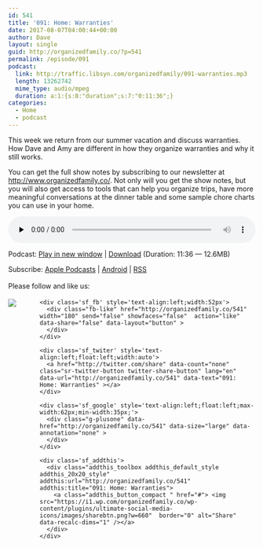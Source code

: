 ```yaml
---
id: 541
title: '091: Home: Warranties'
date: 2017-08-07T04:00:44+00:00
author: Dave
layout: single
guid: http://organizedfamily.co/?p=541
permalink: /episode/091
podcast:
  link: http://traffic.libsyn.com/organizedfamily/091-warranties.mp3
  length: 13262742
  mime_type: audio/mpeg
  duration: a:1:{s:8:"duration";s:7:"0:11:36";}
categories:
  - Home
  - podcast
---
```

This week we return from our summer vacation and discuss warranties. How Dave and Amy are different in how they organize warranties and why it still works.

You can get the full show notes by subscribing to our newsletter at <http://www.organizedfamily.co/>. Not only will you get the show notes, but you will also get access to tools that can help you organize trips, have more meaningful conversations at the dinner table and some sample chore charts you can use in your home.

<div class="powerpress_player" id="powerpress_player_5412">
  <audio class="wp-audio-shortcode" id="audio-541-92" preload="none" style="width: 100%;" controls="controls"><source type="audio/mpeg" src="http://traffic.libsyn.com/organizedfamily/091-warranties.mp3?_=92" /><a href="http://traffic.libsyn.com/organizedfamily/091-warranties.mp3">http://traffic.libsyn.com/organizedfamily/091-warranties.mp3</a></audio>
</div>

<p class="powerpress_links powerpress_links_mp3">
  Podcast: <a href="http://traffic.libsyn.com/organizedfamily/091-warranties.mp3" class="powerpress_link_pinw" target="_blank" title="Play in new window" onclick="return powerpress_pinw('http://organizedfamily.co/?powerpress_pinw=541-podcast');" rel="nofollow">Play in new window</a> | <a href="http://traffic.libsyn.com/organizedfamily/091-warranties.mp3" class="powerpress_link_d" title="Download" rel="nofollow" download="091-warranties.mp3">Download</a> (Duration: 11:36 &#8212; 12.6MB)
</p>

<p class="powerpress_links powerpress_subscribe_links">
  Subscribe: <a href="https://itunes.apple.com/us/podcast/organized-family/id1047979605?mt=2&ls=1#episodeGuid=http%3A%2F%2Forganizedfamily.co%2F%3Fp%3D541" class="powerpress_link_subscribe powerpress_link_subscribe_itunes" title="Subscribe on Apple Podcasts" rel="nofollow">Apple Podcasts</a> | <a href="http://subscribeonandroid.com/organizedfamily.co/feed/podcast" class="powerpress_link_subscribe powerpress_link_subscribe_android" title="Subscribe on Android" rel="nofollow">Android</a> | <a href="http://organizedfamily.co/feed/podcast" class="powerpress_link_subscribe powerpress_link_subscribe_rss" title="Subscribe via RSS" rel="nofollow">RSS</a>
</p>

<div class='sfsi_Sicons' style='width: 100%; display: inline-block; vertical-align: middle; text-align:left'>
  <div style='margin:0px 8px 0px 0px; line-height: 24px'>
    <span>Please follow and like us:</span>
  </div>
  
  <div class='sfsi_socialwpr'>
    <div class='sf_subscrbe' style='text-align:left;float:left;width:64px'>
      <a href="http://www.specificfeeds.com/widget/emailsubscribe/MTc5ODgx/OA==/" target="_blank"><img src="https://i2.wp.com/organizedfamily.co/wp-content/plugins/ultimate-social-media-icons/images/follow_subscribe.png?w=660" data-recalc-dims="1" /></a>
    </div>
    
    <div class='sf_fb' style='text-align:left;width:52px'>
      <div class="fb-like" href="http://organizedfamily.co/541" width="180" send="false" showfaces="false"  action="like" data-share="false" data-layout="button" >
      </div>
    </div>
    
    <div class='sf_twiter' style='text-align:left;float:left;width:auto'>
      <a href="http://twitter.com/share" data-count="none" class="sr-twitter-button twitter-share-button" lang="en" data-url="http://organizedfamily.co/541" data-text="091: Home: Warranties" ></a>
    </div>
    
    <div class='sf_google' style='text-align:left;float:left;max-width:62px;min-width:35px;'>
      <div class="g-plusone" data-href="http://organizedfamily.co/541" data-size="large" data-annotation="none" >
      </div>
    </div>
    
    <div class='sf_addthis'>
      <div class="addthis_toolbox addthis_default_style addthis_20x20_style" addthis:url="http://organizedfamily.co/541" addthis:title="091: Home: Warranties">
        <a class="addthis_button_compact " href="#"> <img src="https://i1.wp.com/organizedfamily.co/wp-content/plugins/ultimate-social-media-icons/images/sharebtn.png?w=660"  border="0" alt="Share" data-recalc-dims="1" /></a>
      </div>
    </div>
  </div>
</div>